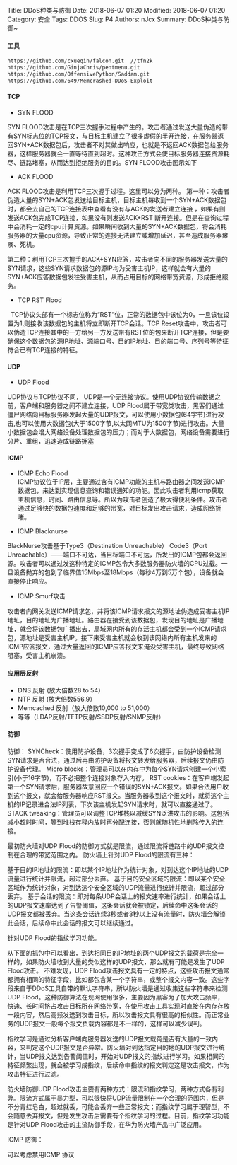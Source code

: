 Title: DDoS种类与防御
Date: 2018-06-07 01:20
Modified: 2018-06-07 01:20
Category: 安全
Tags: DDOS
Slug: P4
Authors: nJcx
Summary: DDoS种类与防御~


#### 工具

```bash
https://github.com/cxueqin/falcon.git  //tfn2k
https://github.com/GinjaChris/pentmenu.git
https://github.com/OffensivePython/Saddam.git
https://github.com/649/Memcrashed-DDoS-Exploit
```

#### TCP

- SYN FLOOD 

SYN FLOOD攻击是在TCP三次握手过程中产生的。攻击者通过发送大量伪造的带有SYN标志位的TCP报文，与目标主机建立了很多虚假的半开连接，在服务器返回SYN+ACK数据包后，攻击者不对其做出响应，也就是不返回ACK数据包给服务器，这样服务器就会一直等待直到超时。这种攻击方式会使目标服务器连接资源耗尽、链路堵塞，从而达到拒绝服务的目的。SYN FLOOD攻击图示如下

- ACK FLOOD

ACK FLOOD攻击是利用TCP三次握手过程。这里可以分为两种。
第一种：攻击者伪造大量的SYN+ACK包发送给目标主机，目标主机每收到一个SYN+ACK数据包时，都会去自己的TCP连接表中查看有没有与ACK的发送者建立连接 ，如果有则发送ACK包完成TCP连接，如果没有则发送ACK+RST 断开连接。但是在查询过程中会消耗一定的cpu计算资源。如果瞬间收到大量的SYN+ACK数据包，将会消耗服务器的大量cpu资源，导致正常的连接无法建立或增加延迟，甚至造成服务器瘫痪、死机。

第二种：利用TCP三次握手的ACK+SYN应答，攻击者向不同的服务器发送大量的SYN请求，这些SYN请求数据包的源IP均为受害主机IP，这样就会有大量的SYN+ACK应答数据包发往受害主机，从而占用目标的网络带宽资源，形成拒绝服务。


- TCP RST Flood 

  TCP协议头部有一个标志位称为“RST”位，正常的数据包中该位为0，一旦该位设置为1,则接收该数据包的主机将立即断开TCP会话。TCP Reset攻击中，攻击者可以伪造TCP连接其中的一方给另一方发送带有RST位的包来断开TCP连接，但是要确保这个数据包的源IP地址、源端口号、目的IP地址、目的端口号、序列号等特征符合已有TCP连接的特征。


#### UDP

- UDP Flood

UDP协议与TCP协议不同， UDP是一个无连接协议。使用UDP协议传输数据之前，客户端和服务器之间不建立连接，UDP Flood属于带宽类攻击，黑客们通过僵尸网络向目标服务器发起大量的UDP报文，可以使用小数据包(64字节)进行攻击,也可以使用大数据包(大于1500字节,以太网MTU为1500字节)进行攻击。大量小数据包会增大网络设备处理数据包的压力；而对于大数据包，网络设备需要进行分片、重组，迅速造成链路拥塞


#### ICMP

- ICMP Echo Flood     
ICMP协议位于IP层，主要通过含有ICMP功能的主机与路由器之间发送ICMP数据包，来达到实现信息查询和错误通知的功能。因此攻击者利用icmp获取主机信息，时间、路由信息等。所以为攻击者创造了极大得便利条件。攻击者通过足够快的数据包速度和足够的带宽，对目标发出攻击请求，造成网络拥堵。

- ICMP Blacknurse  

BlackNurse攻击基于Type3（Destination Unreachable） Code3（Port Unreachable）——端口不可达，当目标端口不可达，所发出的ICMP包都会返回源。攻击者可以通过发这种特定的ICMP包令大多数服务器防火墙的CPU过载。一旦设备抛弃的包到了临界值15Mbps至18Mbps（每秒4万到5万个包），设备就会直接停止响应。


- ICMP Smurf攻击

攻击者向网关发送ICMP请求包，并将该ICMP请求报文的源地址伪造成受害主机IP地址，目的地址为广播地址。路由器在接受到该数据包，发现目的地址是广播地址，就会将该数据包广播出去，局域网内所有的存活主机都会受到一个ICMP请求包，源地址是受害主机IP。接下来受害主机就会收到该网络内所有主机发来的ICMP应答报文，通过大量返回的ICMP应答报文来淹没受害主机，最终导致网络阻塞，受害主机崩溃。


#### 应用层反射

- DNS 反射   (放大倍数28 to 54）
- NTP 反射  (放大倍数556.9）
-  Memcached 反射（放大倍数10,000 to 51,000）
-  等等（LDAP反射/TFTP反射/SSDP反射/SNMP反射）

#### 防御




防御：
SYNCheck：使用防护设备，3次握手变成了6次握手，由防护设备检测SYN请求是否合法，通过后再由防护设备将报文转发给服务器，后续报文仍由防护设备代理。
Micro blocks：管理员可以在内存中为每个SYN请求创建一个小索引(小于16字节)，而不必把整个连接对象存入内存。
RST cookies：在客户端发起第一个SYN请求后，服务器故意回应一个错误的SYN+ACK报文。如果合法用户收到这个报文，就会给服务器响应RST报文。当服务器收到这个报文时，就将这个主机的IP记录进合法IP列表，下次该主机发起SYN请求时，就可以直接通过了。
STACK tweaking：管理员可以调整TCP堆栈以减缓SYN泛洪攻击的影响。这包括减小超时时间，等到堆栈存释内放时再分配连接，否则就随机性地删除传入的连接。


最初防火墙对UDP Flood的防御方式就是限流，通过限流将链路中的UDP报文控制在合理的带宽范围之内。
防火墙上针对UDP Flood的限流有三种：

 基于目的IP地址的限流：即以某个IP地址作为统计对象，对到达这个IP地址的UDP流量进行统计并限流，超过部分丢弃。
基于目的安全区域的限流：即以某个安全区域作为统计对象，对到达这个安全区域的UDP流量进行统计并限流，超过部分丢弃。
 基于会话的限流：即对每条UDP会话上的报文速率进行统计，如果会话上的UDP报文速率达到了告警阈值，这条会话就会被锁定，后续命中这条会话的UDP报文都被丢弃。当这条会话连续3秒或者3秒以上没有流量时，防火墙会解锁此会话，后续命中此会话的报文可以继续通过。
 
 
 针对UDP Flood的指纹学习功能。 
 
从下面的抓包中可以看出，到达相同目的IP地址的两个UDP报文的载荷是完全一样的，如果防火墙收到大量的类似这样的UDP报文，那么就有可能是发生了UDP Flood攻击。
 不难发现，UDP Flood攻击报文具有一定的特点，这些攻击报文通常都拥有相同的特征字段，比如都包含某一个字符串，或整个报文内容一致。这些字段来自于DDoS工具自带的默认字符串，所以防火墙是通过收集这些字符串来检测UDP Flood。这种防御算法在现网使用很多，主要因为黑客为了加大攻击频率，快速、长时间挤占攻击目标所在网络带宽，在使用攻击工具实现时直接在内存存放一段内容，然后高频发送到攻击目标，所以攻击报文具有很高的相似性。而正常业务的UDP报文一般每个报文负载内容都是不一样的，这样可以减少误判。
 
 指纹学习是通过分析客户端向服务器发送的UDP报文载荷是否有大量的一致内容，来判定这个UDP报文是否异常。防火墙对到达指定目的地的UDP报文进行统计，当UDP报文达到告警阈值时，开始对UDP报文的指纹进行学习。如果相同的特征频繁出现，就会被学习成指纹，后续命中指纹的报文判定这是攻击报文，作为攻击特征进行过滤。

 
防火墙防御UDP Flood攻击主要有两种方式：限流和指纹学习，两种方式各有利弊。限流方式属于暴力型，可以很快将UDP流量限制在一个合理的范围内，但是不分青红皂白，超过就丢，可能会丢弃一些正常报文；而指纹学习属于理智型，不会随意丢弃报文，但是发生攻击后需要有个指纹学习的过程。目前，指纹学习功能是针对UDP Flood攻击的主流防御手段，在华为防火墙产品中广泛应用。


ICMP 防御：

可以考虑禁用ICMP 协议

